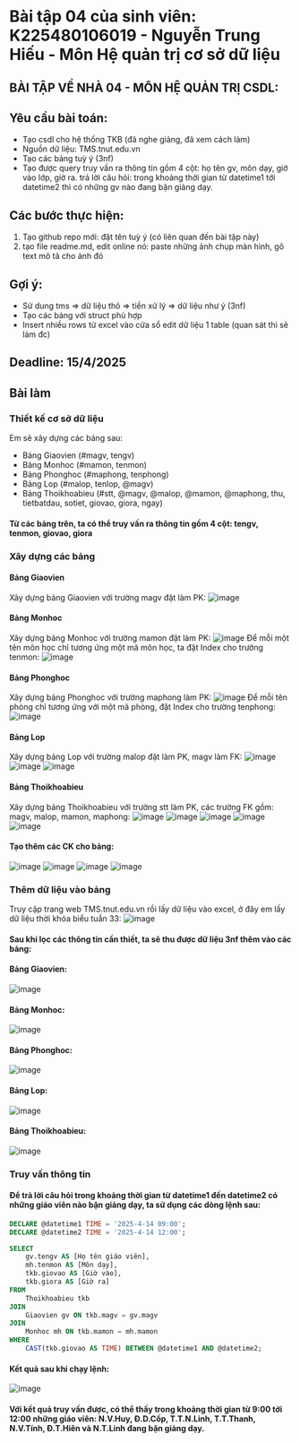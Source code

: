 # Bài tập 04 của sinh viên: K225480106019 - Nguyễn Trung Hiếu - Môn Hệ quản trị cơ sở dữ liệu
## BÀI TẬP VỀ NHÀ 04 - MÔN HỆ QUẢN TRỊ CSDL:
## Yêu cầu bài toán:
 - Tạo csdl cho hệ thống TKB (đã nghe giảng, đã xem cách làm)
 - Nguồn dữ liệu: TMS.tnut.edu.vn
 - Tạo các bảng tuỳ ý (3nf)
 - Tạo được query truy vấn ra thông tin gồm 4 cột: họ tên gv, môn dạy, giờ vào lớp, giờ ra.
   trả lời câu hỏi: trong khoảng thời gian từ datetime1 tới datetime2 thì có những gv nào đang bận giảng dạy.
## Các bước thực hiện:
1. Tạo github repo mới: đặt tên tuỳ ý (có liên quan đến bài tập này)
2. tạo file readme.md, edit online nó:
   paste những ảnh chụp màn hình, gõ text mô tả cho ảnh đó
## Gợi ý:
- Sử dung tms => dữ liệu thô => tiền xử lý => dữ liệu như ý (3nf)
- Tạo các bảng với struct phù hợp
- Insert nhiều rows từ excel vào cửa sổ edit dữ liệu 1 table (quan sát thì sẽ làm đc)
## Deadline: 15/4/2025
## Bài làm
### Thiết kế cơ sở dữ liệu
Em sẽ xây dựng các bảng sau:
- Bảng Giaovien (#magv, tengv)
- Bảng Monhoc (#mamon, tenmon)
- Bảng Phonghoc (#maphong, tenphong)
- Bảng Lop (#malop, tenlop, @magv)
- Bảng Thoikhoabieu (#stt, @magv, @malop, @mamon, @maphong, thu, tietbatdau, sotiet, giovao, giora, ngay)
#### Từ các bảng trên, ta có thể truy vấn ra thông tin gồm 4 cột: tengv, tenmon, giovao, giora
### Xây dựng các bảng
#### Bảng Giaovien
Xây dựng bảng Giaovien với trường magv đặt làm PK:
![image](https://github.com/user-attachments/assets/f1203dfe-5cd9-45e6-9d79-462d7e3f8e19)
#### Bảng Monhoc
Xây dựng bảng Monhoc với trường mamon đặt làm PK:
![image](https://github.com/user-attachments/assets/0f424f67-e3d9-4c02-a034-c709fbafc0c1)
Để mỗi một tên môn học chỉ tương ứng một mã môn học, ta đặt Index cho trường tenmon:
![image](https://github.com/user-attachments/assets/ba9ae00c-6a35-44ad-a006-b619302d122d)
#### Bảng Phonghoc
Xây dựng bảng Phonghoc với trường maphong làm PK:
![image](https://github.com/user-attachments/assets/8cda683f-fcce-420a-b62a-5e24de1fe0c8)
Để mỗi tên phòng chỉ tương ứng với một mã phòng, đặt Index cho trường tenphong:
![image](https://github.com/user-attachments/assets/d0a37911-6ac7-4144-b310-e51a06888f18)
#### Bảng Lop
Xây dựng bảng Lop với trường malop đặt làm PK, magv làm FK:
![image](https://github.com/user-attachments/assets/20e7c0b3-3bf0-44f2-bb12-ace05b9fb511)
![image](https://github.com/user-attachments/assets/39f2043a-9743-4e37-b1c6-8a9d8a2c2a28)
![image](https://github.com/user-attachments/assets/5aa4080f-ce99-4b8b-a86f-737008235879)
#### Bảng Thoikhoabieu
Xây dựng bảng Thoikhoabieu với trường stt làm PK, các trường FK gồm: magv, malop, mamon, maphong:
![image](https://github.com/user-attachments/assets/47c0b1c6-fcee-43bb-9713-64905c1a0bfd)
![image](https://github.com/user-attachments/assets/faa2ce4c-8100-4514-83a1-fc724a0fb9b3)
![image](https://github.com/user-attachments/assets/74c2725d-c36d-4d62-94ee-9c066173586f)
![image](https://github.com/user-attachments/assets/c139498c-ceca-4f4a-9731-46b3bb9deacf)
![image](https://github.com/user-attachments/assets/4008b5d9-be21-4d04-987d-94af28201e8d)
#### Tạo thêm các CK cho bảng:
![image](https://github.com/user-attachments/assets/bc731b81-a98b-4e74-a929-5cf914e7ed97)
![image](https://github.com/user-attachments/assets/705f5a01-1660-46cf-afa5-e41ac84e9fa8)
![image](https://github.com/user-attachments/assets/eea2edac-ee0f-4666-abd2-f21c1a7afa8a)
![image](https://github.com/user-attachments/assets/e92fb4f1-8261-44d0-9a08-735d74fe18b9)
### Thêm dữ liệu vào bảng
Truy cập trang web TMS.tnut.edu.vn rồi lấy dữ liệu vào excel, ở đây em lấy dữ liệu thời khóa biểu tuần 33:
![image](https://github.com/user-attachments/assets/2c1601c1-9fec-45af-8655-d9400493ed02)
#### Sau khi lọc các thông tin cần thiết, ta sẽ thu được dữ liệu 3nf thêm vào các bảng:
#### Bảng Giaovien:
![image](https://github.com/user-attachments/assets/735cbeff-a447-4521-993c-e353cb23c028)
#### Bảng Monhoc:
![image](https://github.com/user-attachments/assets/1a6fd6b3-acbb-4f1e-8be3-ee03d08b5058)
#### Bảng Phonghoc:
![image](https://github.com/user-attachments/assets/66d27654-c6c7-4681-9433-48bf33646bf1)
#### Bảng Lop:
![image](https://github.com/user-attachments/assets/883f7388-41fc-4620-8801-1d4e79f4839b)
#### Bảng Thoikhoabieu:
![image](https://github.com/user-attachments/assets/6b31ecb9-f36a-4d26-ae05-ab0f03758382)
### Truy vấn thông tin
#### Để trả lời câu hỏi trong khoảng thời gian từ datetime1 đến datetime2 có những giáo viên nào bận giảng dạy, ta sử dụng các dòng lệnh sau:
```sql
DECLARE @datetime1 TIME = '2025-4-14 09:00';
DECLARE @datetime2 TIME = '2025-4-14 12:00';

SELECT 
    gv.tengv AS [Họ tên giáo viên],
    mh.tenmon AS [Môn dạy],
    tkb.giovao AS [Giờ vào],
    tkb.giora AS [Giờ ra]
FROM 
    Thoikhoabieu tkb
JOIN 
    Giaovien gv ON tkb.magv = gv.magv
JOIN 
    Monhoc mh ON tkb.mamon = mh.mamon
WHERE 
    CAST(tkb.giovao AS TIME) BETWEEN @datetime1 AND @datetime2;
```
#### Kết quả sau khi chạy lệnh:
![image](https://github.com/user-attachments/assets/3d36dc4a-4d01-4a35-b3bb-d6b6c3323fa6)
#### Với kết quả truy vấn được, có thể thấy trong khoảng thời gian từ 9:00 tới 12:00 những giáo viên: N.V.Huy, Đ.D.Cốp, T.T.N.Linh, T.T.Thanh, N.V.Tính, Đ.T.Hiên và N.T.Linh đang bận giảng dạy.
